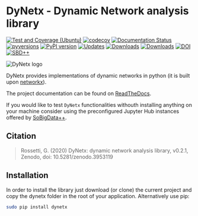 # DyNetx - Dynamic Network analysis library
[![Test and Coverage (Ubuntu)](https://github.com/GiulioRossetti/dynetx/actions/workflows/test_ubuntu.yml/badge.svg)](https://github.com/GiulioRossetti/dynetx/actions/workflows/test_ubuntu.yml)
[![codecov](https://codecov.io/gh/GiulioRossetti/dynetx/branch/master/graph/badge.svg?token=ILcIwMJDpm)](https://codecov.io/gh/GiulioRossetti/dynetx)
[![Documentation Status](https://readthedocs.org/projects/dynetx/badge/?version=latest)](http://dynetx.readthedocs.io/en/latest/?badge=latest)
[![pyversions](https://img.shields.io/pypi/pyversions/dynetx.svg)](https://badge.fury.io/py/dynetx)
[![PyPI version](https://badge.fury.io/py/dynetx.svg)](https://badge.fury.io/py/dynetx)
[![Updates](https://pyup.io/repos/github/GiulioRossetti/dynetx/shield.svg)](https://pyup.io/repos/github/GiulioRossetti/dynetx/)
[![Downloads](https://pepy.tech/badge/dynetx)](https://pepy.tech/project/dynetx)
[![Downloads](https://pepy.tech/badge/dynetx/month)](https://pepy.tech/project/dynetx)
[![DOI](https://zenodo.org/badge/98746676.svg)](https://zenodo.org/badge/latestdoi/98746676)
[![SBD++](https://img.shields.io/badge/Available%20on-SoBigData%2B%2B-green)](https://sobigdata.d4science.org/group/sobigdata-gateway/explore?siteId=20371853)

![DyNetx logo](http://dynetx.readthedocs.io/en/latest/_static/dynetx.png)


DyNetx provides implementations of dynamic networks in python (it is built upon [networkx](http://networkx.github.io)).

The project documentation can be found on [ReadTheDocs](http://dynetx.readthedocs.io).

If you would like to test ``DyNetx`` functionalities withouth installing anything on your machine consider using the preconfigured Jupyter Hub instances offered by [SoBigData++](https://sobigdata.d4science.org/group/sobigdata-gateway/explore?siteId=20371853).


## Citation

> Rossetti, G. (2020) DyNetx: dynamic network analysis library, v0.2.1, Zenodo, doi: 10.5281/zenodo.3953119


## Installation

In order to install the library just download (or clone) the current project and copy the dynetx folder in the root of your application.
Alternatively use pip:
```bash
sudo pip install dynetx
```

